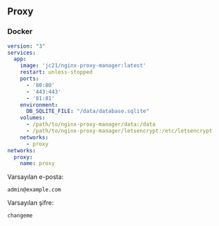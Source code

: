 ## Proxy

### Docker

```yaml
version: "3"
services:
  app:
    image: 'jc21/nginx-proxy-manager:latest'
    restart: unless-stopped
    ports:
      - '80:80'
      - '443:443'
      - '81:81'
    environment:
      DB_SQLITE_FILE: "/data/database.sqlite"
    volumes:
      - /path/to/nginx-proxy-manager/data:/data
      - /path/to/nginx-proxy-manager/letsencrypt:/etc/letsencrypt
    networks:
      - proxy
networks:
  proxy:
    name: proxy
```

Varsayılan e-posta:

```
admin@example.com
```

Varsayılan şifre:

```
changeme
```
